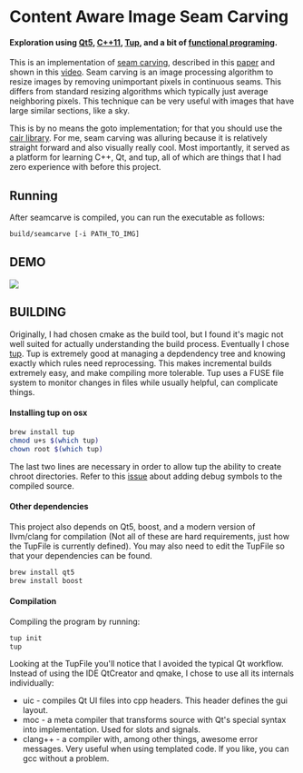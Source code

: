 # Content Aware Image Seam Carving
#### Exploration using [Qt5][qt5], [C++11][cpp], [Tup][tup], and a bit of [functional programing][esiegel_utility].

This is an implementation of [seam carving][seam_wiki], described in this [paper][seam_paper] and shown in this [video][seam_video].  Seam carving is an image processing algorithm to resize images by removing unimportant pixels in continuous seams.  This differs from standard resizing algorithms which typically just average neighboring pixels.  This technique can be very useful with images that have large similar sections, like a sky.

This is by no means the goto implementation; for that you should use the [cair library][cair].  For me, seam carving was alluring because it is relatively straight forward and also visually really cool.  Most importantly, it served as a platform for learning C++, Qt, and tup, all of which are things that I had zero experience with before this project.

## Running

After seamcarve is compiled, you can run the executable as follows:

```bash
build/seamcarve [-i PATH_TO_IMG]
```

## DEMO

![][demo]

## BUILDING

Originally, I had chosen cmake as the build tool, but I found it's magic not well suited for actually understanding the build process.  Eventually I chose [tup][tup].  Tup is extremely good at managing a depdendency tree and knowing exactly which rules need reprocessing.  This makes incremental builds extremely easy, and make compiling more tolerable.  Tup uses a FUSE file system to monitor changes in files while usually helpful, can complicate things.

#### Installing tup on osx

```bash
brew install tup
chmod u+s $(which tup)
chown root $(which tup)
```

The last two lines are necessary in order to allow tup the ability to create chroot directories.  Refer to this [issue][tup_issue] about adding debug symbols to the compiled source.

#### Other dependencies

This project also depends on Qt5, boost, and a modern version of llvm/clang for compilation (Not all of these are hard requirements, just how the TupFile is currently defined).  You may also need to edit the TupFile so that your dependencies can be found.

```bash
brew install qt5
brew install boost
```

#### Compilation

Compiling the program by running:

```bash
tup init
tup
```

Looking at the TupFile you'll notice that I avoided the typical Qt workflow.  Instead of using the IDE QtCreator and qmake, I chose to use all its internals individually:
  
  * uic - compiles Qt UI files into cpp headers.  This header defines the gui layout.
  * moc - a meta compiler that transforms source with Qt's special syntax into implementation.  Used for slots and signals.
  * clang++ - a compiler with, among other things, awesome error messages.  Very useful when using templated code.  If you like, you can gcc without a problem.


[cpp]: http://en.cppreference.com/w/cpp
[cair]: http://sourceforge.net/projects/c-a-i-r/
[demo]: http://i.imgur.com/Xr6T0OH.gif
[esiegel_utility]: https://github.com/esiegel/seamcarve/blob/master/include/utility.hpp#L72-81
[qt5]: http://qt-project.org/doc/qt-5/index.html
[seam_wiki]: http://en.wikipedia.org/wiki/Seam_carving
[seam_paper]: http://dl.acm.org/citation.cfm?id=1276390
[seam_video]: https://www.youtube.com/watch?v=vIFCV2spKtg
[tup]: http://gittup.org/tup/
[tup_issue]: https://github.com/gittup/tup/issues/195
